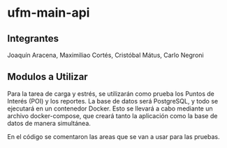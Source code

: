 # ufm-main-api

## Integrantes
Joaquín Aracena, Maximiliao Cortés, Cristóbal Mátus, Carlo Negroni

## Modulos a Utilizar
Para la tarea de carga y estrés, se utilizarán como prueba los Puntos de Interés (POI) y los reportes. La base de datos será PostgreSQL, y todo se ejecutará en un contenedor Docker. Esto se llevará a cabo mediante un archivo docker-compose, que creará tanto la aplicación como la base de datos de manera simultánea.

En el código se comentaron las areas que se van a usar para las pruebas.